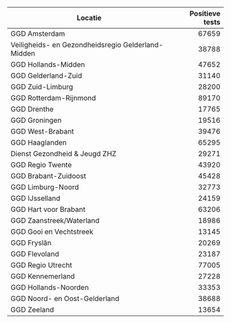 | Locatie | Positieve tests |
|---------|----------------:|
| GGD Amsterdam                            | 67659 |
| Veiligheids- en Gezondheidsregio Gelderland-Midden | 38788 |
| GGD Hollands-Midden                      | 47652 |
| GGD Gelderland-Zuid                      | 31140 |
| GGD Zuid-Limburg                         | 28200 |
| GGD Rotterdam-Rijnmond                   | 89170 |
| GGD Drenthe                              | 17765 |
| GGD Groningen                            | 19516 |
| GGD West-Brabant                         | 39476 |
| GGD Haaglanden                           | 65295 |
| Dienst Gezondheid & Jeugd ZHZ            | 29271 |
| GGD Regio Twente                         | 43920 |
| GGD Brabant-Zuidoost                     | 45428 |
| GGD Limburg-Noord                        | 32773 |
| GGD IJsselland                           | 24159 |
| GGD Hart voor Brabant                    | 63206 |
| GGD Zaanstreek/Waterland                 | 18986 |
| GGD Gooi en Vechtstreek                  | 13145 |
| GGD Fryslân                              | 20269 |
| GGD Flevoland                            | 23187 |
| GGD Regio Utrecht                        | 77005 |
| GGD Kennemerland                         | 27228 |
| GGD Hollands-Noorden                     | 33353 |
| GGD Noord- en Oost-Gelderland            | 38688 |
| GGD Zeeland                              | 13654 |
